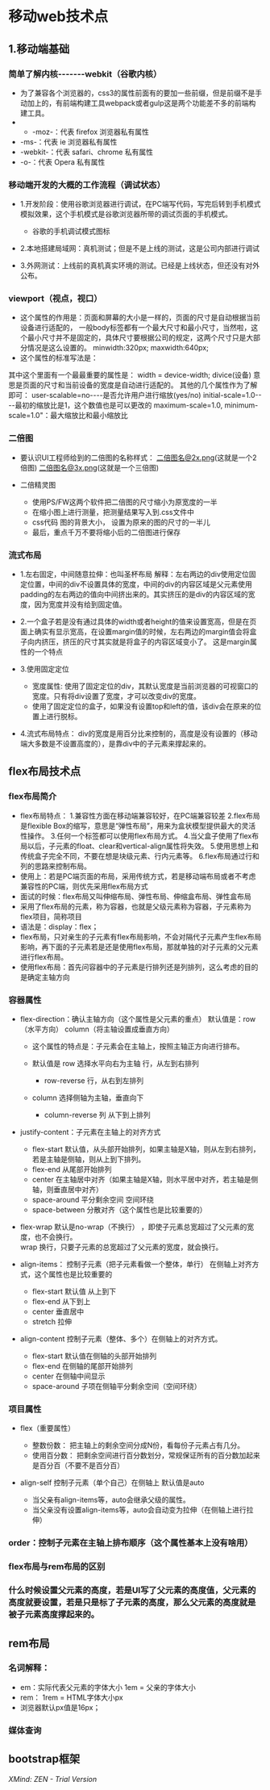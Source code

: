 # 移动web技术点

## 1.移动端基础

### 简单了解内核-------webkit（谷歌内核）

- 为了兼容各个浏览器的，css3的属性前面有的要加一些前缀，但是前缀不是手动加上的，有前端构建工具webpack或者gulp这是两个功能差不多的前端构建工具。
- - -moz-：代表 firefox 浏览器私有属性
- -ms-：代表 ie 浏览器私有属性
- -webkit-：代表 safari、chrome 私有属性
- -o-：代表 Opera 私有属性

### 移动端开发的大概的工作流程（调试状态）

- 1.开发阶段：使用谷歌浏览器进行调试，在PC端写代码，写完后转到手机模式模拟效果，这个手机模式是谷歌浏览器所带的调试页面的手机模式。

	- 谷歌的手机调试模式图标

- 2.本地搭建局域网：真机测试；但是不是上线的测试，这是公司内部进行调试
- 3.外网测试：上线前的真机真实环境的测试。已经是上线状态，但还没有对外公布。

### viewport（视点，视口）

- 这个属性的作用是：页面和屏幕的大小是一样的，页面的尺寸是自动根据当前设备进行适配的，
一般body标签都有一个最大尺寸和最小尺寸，当然啦，这个最小尺寸并不是固定的，具体尺寸要根据公司的规定，这两个尺寸只是大部分情况是这么设置的。
minwidth:320px;
maxwidth:640px;
- 这个属性的标准写法是：
<meta name="viewport" content="width=device-width, user-scalable=no, initial-scale=1.0, maximum-scale=1.0, minimum-scale=1.0">
其中这个里面有一个最最重要的属性是：
width = device-width;  divice(设备)  意思是页面的尺寸和当前设备的宽度是自动进行适配的。
其他的几个属性作为了解即可：
user-scalable=no----是否允许用户进行缩放(yes/no)
initial-scale=1.0----最初的缩放比是1，这个数值也是可以更改的
maximum-scale=1.0, minimum-scale=1.0"：最大缩放比和最小缩放比

### 二倍图

- 要认识UI工程师给到的二倍图的名称样式：
二倍图名@2x.png(这就是一个2倍图)
二倍图名@3x.png(这就是一个三倍图)
- 二倍精灵图

	- 使用PS/FW这两个软件把二倍图的尺寸缩小为原宽度的一半
	- 在缩小图上进行测量，把测量结果写入到.css文件中
	- css代码   图的背景大小，  设置为原来的图的尺寸的一半儿
	- 最后，重点千万不要将缩小后的二倍图进行保存

### 流式布局

- 1.左右固定，中间随意拉伸：也叫圣杯布局
解释：左右两边的div使用定位固定位置，中间的div不设置具体的宽度，中间的div的内容区域是父元素使用padding的左右两边的值向中间挤出来的。其实挤压的是div的内容区域的宽度，因为宽度并没有给到固定值。
- 2.一个盒子若是没有通过具体的width或者height的值来设置宽高，但是在页面上确实有显示宽高，在设置margin值的时候，左右两边的margin值会将盒子向内挤压，挤压的尺寸其实就是将盒子的内容区域变小了。   这是margin属性的一个特点
- 3.使用固定定位

	- 宽度属性:   使用了固定定位的div，其默认宽度是当前浏览器的可视窗口的宽度。只有将div设置了宽度，才可以改变div的宽度。
	- 使用了固定定位的盒子，如果没有设置top和left的值，该div会在原来的位置上进行脱标。

- 4.流式布局特点：   div的宽度是用百分比来控制的，高度是没有设置的（移动端大多数是不设置高度的），是靠div中的子元素来撑起来的。

## flex布局技术点

### flex布局简介

- flex布局特点：
1.兼容性方面在移动端兼容较好，在PC端兼容较差
2.flex布局是flexible  Box的缩写，意思是“弹性布局”，用来为盒状模型提供最大的灵活性操作。
3.任何一个标签都可以使用flex布局方式。
4.当父盒子使用了flex布局以后，子元素的float、clear和vertical-align属性将失效。
5.使用思想上和传统盒子完全不同，不要在想是块级元素、行内元素等。
6.flex布局通过行和列的思路来控制布局。
- 使用上：若是PC端页面的布局，采用传统方式，若是移动端布局或者不考虑兼容性的PC端，则优先采用flex布局方式
- 面试的时候：flex布局又叫伸缩布局、弹性布局、伸缩盒布局、弹性盒布局
- 采用了flex布局的元素，称为容器，也就是父级元素称为容器，子元素称为flex项目，简称项目
- 语法是：display：flex；
- flex布局，只对亲生的子元素有flex布局影响，不会对隔代子元素产生flex布局影响，再下面的子元素若是还是使用flex布局，那就单独的对子元素的父元素进行flex布局。
- 使用flex布局：首先问容器中的子元素是行排列还是列排列，这么考虑的目的是确定主轴方向

### 容器属性

- flex-direction：确认主轴方向（这个属性是父元素的重点）  默认值是：row（水平方向）  column（将主轴设置成垂直方向）

	- 这个属性的特点是：子元素会在主轴上，按照主轴正方向进行排布。
	- 默认值是  row 选择水平向右为主轴  行，从左到右排列

		- row-reverse  行，从右到左排列

	- column  选择侧轴为主轴，垂直向下

		- column-reverse  列  从下到上排列

- justify-content：子元素在主轴上的对齐方式

	- flex-start  默认值，从头部开始排列，如果主轴是X轴，则从左到右排列，若是主轴是侧轴，则从上到下排列。
	- flex-end  从尾部开始排列
	- center  在主轴居中对齐（如果主轴是X轴，则水平居中对齐，若主轴是侧轴，则垂直居中对齐）
	- space-around   平分剩余空间   空间环绕
	- space-between  分散对齐（这个属性也是比较重要的）

- flex-wrap  默认是no-wrap（不换行） ，即使子元素总宽超过了父元素的宽度，也不会换行。   
wrap   换行，只要子元素的总宽超过了父元素的宽度，就会换行。
- align-items： 控制子元素（把子元素看做一个整体，单行）  在侧轴上对齐方式，这个属性也是比较重要的

	- flex-start   默认值  从上到下
	- flex-end  从下到上
	- center  垂直居中
	- stretch  拉伸

- align-content   控制子元素（整体、多个）在侧轴上的对齐方式。

	- flex-start   默认值在侧轴的头部开始排列
	- flex-end   在侧轴的尾部开始排列
	- center  在侧轴中间显示
	- space-around  子项在侧轴平分剩余空间（空间环绕）

### 项目属性

- flex（重要属性）  

	- 整数份数：  把主轴上的剩余空间分成N份，看每份子元素占有几分。
	- 使用百分数： 把剩余空间进行百分数划分，常规保证所有的百分数加起来是百分百（不要不是百分百）

- align-self   控制子元素（单个自己）在侧轴上  默认值是auto  

	- 当父亲有align-items等，auto会继承父级的属性。
	- 当父亲没有设置align-items等，auto会自动变为拉伸（在侧轴上进行拉伸）

### order：控制子元素在主轴上排布顺序（这个属性基本上没有啥用）

### flex布局与rem布局的区别

### 什么时候设置父元素的高度，若是UI写了父元素的高度值，父元素的高度就要设置，若是只是标了子元素的高度，那么父元素的高度就是被子元素高度撑起来的。

## rem布局

### 名词解释：

- em：实际代表父元素的字体大小   1em = 父亲的字体大小
- rem：   1rem = HTML字体大小px
- 浏览器默认px值是16px；

### 媒体查询

## bootstrap框架

*XMind: ZEN - Trial Version*